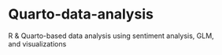 # Quarto-data-analysis
R &amp; Quarto-based data analysis using sentiment analysis, GLM, and visualizations
